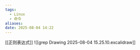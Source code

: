 ```yaml
---
tags:
  - Linux
  - 命令
aliases: 
date: 2025-08-04 14:22
---
```

 [[正则表达式]]
 ![[grep Drawing 2025-08-04 15.25.10.excalidraw]]
